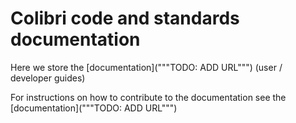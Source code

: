 # Colibri code and standards documentation <a name="top"></a>

Here we store the [documentation]("""TODO: ADD URL""") (user / developer
guides)

For instructions on how to contribute to the documentation see the
[documentation]("""TODO: ADD URL""")
